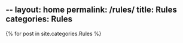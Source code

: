 --
layout: home
permalink: /rules/
title: Rules
categories: Rules
--

{% for post in site.categories.Rules %}
